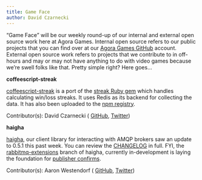 ```yaml
---
title: Game Face
author: David Czarnecki
---
```

“Game Face” will be our weekly round-up of our internal and external open source work here at Agora Games. Internal open source refers to our public projects that you can find over at our [Agora Games GitHub](https://github.com/agoragames/) account. External open source work refers to projects that we contribute to in off-hours and may or may not have anything to do with video games because we’re swell folks like that. Pretty simple right? Here goes…

 **coffeescript-streak**

 [coffeescript-streak](https://github.com/czarneckid/coffeescript-streak/) is a port of the [streak Ruby gem](https://github.com/czarneckid/streak) which handles calculating win/loss streaks. It uses Redis as its backend for collecting the data. It has also been uploaded to the [npm registry](http://search.npmjs.org/#/streak).

 Contributor(s): David Czarnecki ( [GitHub](https://github.com/czarneckid/), [Twitter](https://twitter.com/#%21/czarneckid))

 **haigha**

 [haigha](https://github.com/agoragames/haigha), our client library for interacting with AMQP brokers saw an update to 0.5.1 this past week. You can review the [CHANGELOG](https://github.com/agoragames/haigha/blob/master/CHANGELOG) in full. FYI, the [rabbitmq-extensions](https://github.com/agoragames/haigha/tree/rabbitmq-extensions) branch of haigha, currently in-development is laying the foundation for [publisher confirms](http://www.rabbitmq.com/blog/2011/02/10/introducing-publisher-confirms/).

 Contributor(s): Aaron Westendorf ( [GitHub](https://github.com/awestendorf/), [Twitter](https://twitter.com/#%21/WashUffize))
